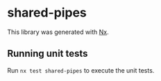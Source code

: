 # shared-pipes

This library was generated with [Nx](https://nx.dev).

## Running unit tests

Run `nx test shared-pipes` to execute the unit tests.
